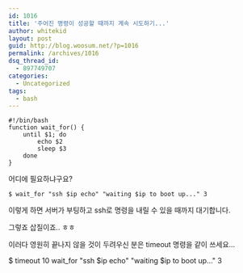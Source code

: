 ```yaml
---
id: 1016
title: '주어진 명령이 성공할 때까지 계속 시도하기...'
author: whitekid
layout: post
guid: http://blog.woosum.net/?p=1016
permalink: /archives/1016
dsq_thread_id:
  - 897749707
categories:
  - Uncategorized
tags:
  - bash
---
```


    #!/bin/bash  
    function wait_for() {  
        until $1; do  
            echo $2  
            sleep $3  
        done  
    }  

어디에 필요하냐구요?

    $ wait_for "ssh $ip echo" "waiting $ip to boot up..." 3  

이렇게 하면 서버가 부팅하고 ssh로 명령을 내릴 수 있을 때까지 대기합니다.

그렇죠 삽질이죠.. ㅎㅎ

이러다 영원히 끝나지 않을 것이 두려우신 분은 timeout 명령을 같이 쓰세요...

$ timeout 10 wait_for "ssh $ip echo" "waiting $ip to boot up..." 3  
